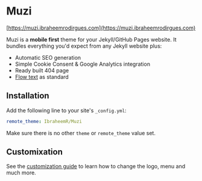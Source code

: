 # Muzi

[https://muzi.ibraheemrodirgues.com](https://muzi.ibraheemrodirgues.com)

Muzi is a **mobile first** theme for your Jekyll/GitHub Pages website. It bundles everything you'd expect from any Jekyll website plus:

- Automatic SEO generation
- Simple Cookie Consent & Google Analytics integration
- Ready built 404 page
- [Flow text](https://materializecss.com/typography.html#flow) as standard

## Installation

Add the following line to your site's `_config.yml`:

```yaml
remote_theme: IbraheemR/Muzi
```

Make sure there is no other `theme` or `remote_theme` value set.

## Customixation

See the [customization guide](https://muzi.ibraheemrodrigues.com/customize/) to learn how to change the logo, menu and much more.